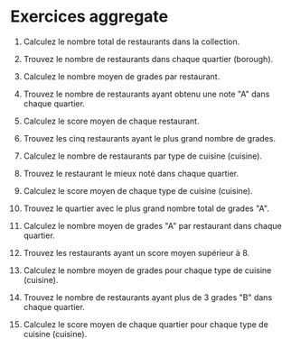 # Exercices aggregate

1. Calculez le nombre total de restaurants dans la collection.

2. Trouvez le nombre de restaurants dans chaque quartier (borough).

3. Calculez le nombre moyen de grades par restaurant.

4. Trouvez le nombre de restaurants ayant obtenu une note "A" dans chaque quartier.

5. Calculez le score moyen de chaque restaurant.

6. Trouvez les cinq restaurants ayant le plus grand nombre de grades.

7. Calculez le nombre de restaurants par type de cuisine (cuisine).

8. Trouvez le restaurant le mieux noté dans chaque quartier.

9. Calculez le score moyen de chaque type de cuisine (cuisine).

10. Trouvez le quartier avec le plus grand nombre total de grades "A".

11. Calculez le nombre moyen de grades "A" par restaurant dans chaque quartier.

12. Trouvez les restaurants ayant un score moyen supérieur à 8.

13. Calculez le nombre moyen de grades pour chaque type de cuisine (cuisine).

14. Trouvez le nombre de restaurants ayant plus de 3 grades "B" dans chaque quartier.

15. Calculez le score moyen de chaque quartier pour chaque type de cuisine (cuisine).
